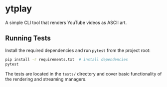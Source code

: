 # ytplay

A simple CLI tool that renders YouTube videos as ASCII art.

## Running Tests

Install the required dependencies and run `pytest` from the project root:

```bash
pip install -r requirements.txt  # install dependencies
pytest
```

The tests are located in the `tests/` directory and cover basic functionality
of the rendering and streaming managers.
